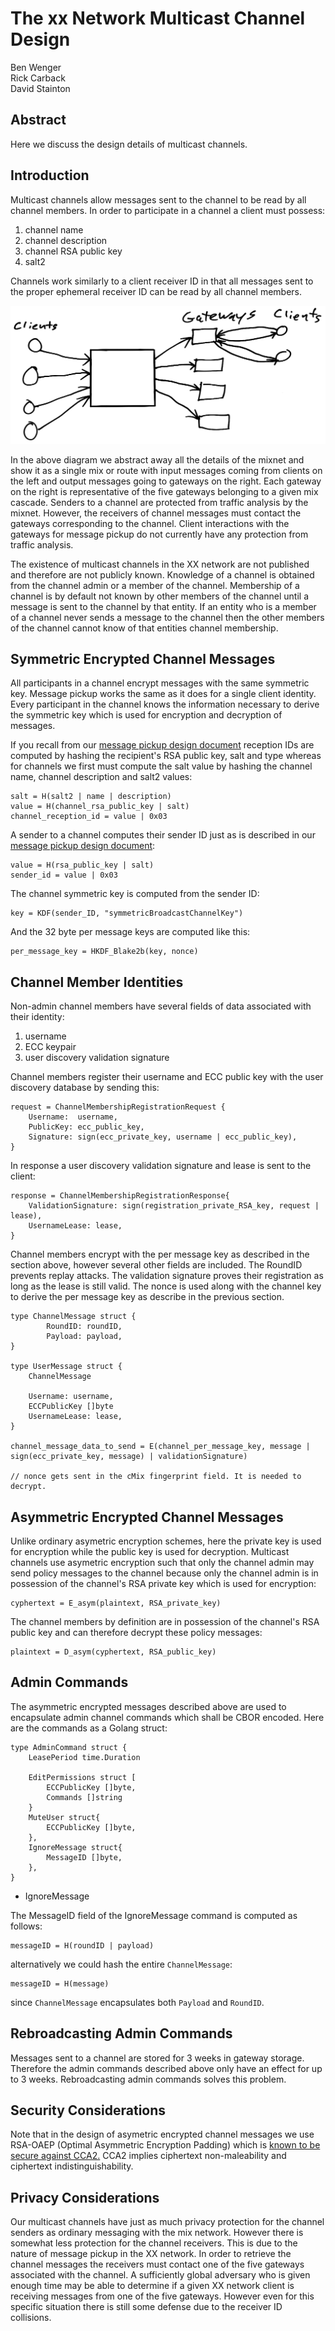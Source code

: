 # The xx Network Multicast Channel Design

Ben Wenger  
Rick Carback  
David Stainton  

## Abstract

Here we discuss the design details of multicast channels.

## Introduction

Multicast channels allow messages sent to the channel to be read by all channel members.
In order to participate in a channel a client must possess:

1. channel name
2. channel description
3. channel RSA public key
4. salt2

Channels work similarly to a client receiver ID in that all messages sent to the proper
ephemeral receiver ID can be read by all channel members.

![mixnet diagram](images/channel_traffic_analysis.png)

In the above diagram we abstract away all the details of the mixnet
and show it as a single mix or route with input messages coming from
clients on the left and output messages going to gateways on the right.
Each gateway on the right is representative of the five gateways belonging
to a given mix cascade. Senders to a channel are protected from traffic analysis
by the mixnet. However, the receivers of channel messages must contact the
gateways corresponding to the channel. Client interactions with the gateways
for message pickup do not currently have any protection from traffic analysis.

The existence of multicast channels in the XX network are not published and
therefore are not publicly known. Knowledge of a channel is obtained from
the channel admin or a member of the channel. Membership of a channel is
by default not known by other members of the channel until a message is sent
to the channel by that entity. If an entity who is a member of a channel never
sends a message to the channel then the other members of the channel cannot know
of that entities channel membership.

## Symmetric Encrypted Channel Messages

All participants in a channel encrypt messages with the same symmetric key.
Message pickup works the same as it does for a single client identity.
Every participant in the channel knows the information necessary to derive the
symmetric key which is used for encryption and decryption of messages.

If you recall from our [message pickup design document](message_pickup.md)
reception IDs are computed by hashing the recipient's RSA public key, salt and type
whereas for channels we first must compute the salt value by hashing the
channel name, channel description and salt2 values:

```
salt = H(salt2 | name | description)
value = H(channel_rsa_public_key | salt)
channel_reception_id = value | 0x03
```

A sender to a channel computes their sender ID just as is described in our
[message pickup design document](message_pickup.md):

```
value = H(rsa_public_key | salt)
sender_id = value | 0x03
```

The channel symmetric key is computed from the sender ID: 

```
key = KDF(sender_ID, "symmetricBroadcastChannelKey")
```

And the 32 byte per message keys are computed like this:

```
per_message_key = HKDF_Blake2b(key, nonce)
```

## Channel Member Identities

Non-admin channel members have several fields of data associated with their identity:

1. username
2. ECC keypair
3. user discovery validation signature

Channel members register their username and ECC public key with the
user discovery database by sending this:

```
request = ChannelMembershipRegistrationRequest {
	Username:  username,
	PublicKey: ecc_public_key,
	Signature: sign(ecc_private_key, username | ecc_public_key),
}
```

In response a user discovery validation signature and lease is sent to the client:

```
response = ChannelMembershipRegistrationResponse{
	ValidationSignature: sign(registration_private_RSA_key, request | lease),
	UsernameLease: lease,
}
```

Channel members encrypt with the per message key as described in the section above, however
several other fields are included. The RoundID prevents replay attacks. The validation signature
proves their registration as long as the lease is still valid. The nonce is used along with the
channel key to derive the per message key as describe in the previous section.


```
type ChannelMessage struct {
		RoundID: roundID,
		Payload: payload,
}

type UserMessage struct {
	ChannelMessage
	
	Username: username,
	ECCPublicKey []byte
	UsernameLease: lease,
}

channel_message_data_to_send = E(channel_per_message_key, message | sign(ecc_private_key, message) | validationSignature)

// nonce gets sent in the cMix fingerprint field. It is needed to decrypt.
```

## Asymmetric Encrypted Channel Messages

Unlike ordinary asymetric encryption schemes, here the private key is
used for encryption while the public key is used for decryption.
Multicast channels use asymetric encryption such that only the channel
admin may send policy messages to the channel because only the channel admin
is in possession of the channel's RSA private key which is used for encryption:

```
cyphertext = E_asym(plaintext, RSA_private_key)
```

The channel members by definition are in possession of the channel's
RSA public key and can therefore decrypt these policy messages:

```
plaintext = D_asym(cyphertext, RSA_public_key)
```

## Admin Commands

The asymmetric encrypted messages described above are used to encapsulate
admin channel commands which shall be CBOR encoded. Here are the commands
as a Golang struct:

```
type AdminCommand struct {
	LeasePeriod time.Duration
	
	EditPermissions struct [
		ECCPublicKey []byte,
		Commands []string
	}
	MuteUser struct{
		ECCPublicKey []byte,	
	},
    IgnoreMessage struct{
	    MessageID []byte,
	},
}
```

* IgnoreMessage

The MessageID field of the IgnoreMessage command is computed as follows:

```
messageID = H(roundID | payload)
```

alternatively we could hash the entire `ChannelMessage`:

```
messageID = H(message)
```

since `ChannelMessage` encapsulates both `Payload` and `RoundID`.


## Rebroadcasting Admin Commands

Messages sent to a channel are stored for 3 weeks in gateway storage.
Therefore the admin commands described above only have an effect for up to 3 weeks.
Rebroadcasting admin commands solves this problem.


## Security Considerations

Note that in the design of asymetric encrypted channel messages we use RSA-OAEP
(Optimal Asymmetric Encryption Padding) which is
[known to be secure against CCA2.](https://www.inf.pucrs.br/~calazans/graduate/TPVLSI_I/RSA-oaep_spec.pdf)
CCA2 implies ciphertext non-maleability and ciphertext indistinguishability.

## Privacy Considerations

Our multicast channels have just as much privacy protection for the
channel senders as ordinary messaging with the mix network. However
there is somewhat less protection for the channel receivers. This is due
to the nature of message pickup in the XX network. In order to
retrieve the channel messages the receivers must contact one of the
five gateways associated with the channel. A sufficiently global
adversary who is given enough time may be able to determine if a given
XX network client is receiving messages from one of the five gateways.
However even for this specific situation there is still some defense
due to the receiver ID collisions.
